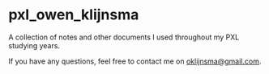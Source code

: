 # pxl_owen_klijnsma
A collection of notes and other documents I used throughout my PXL studying years.

If you have any questions, feel free to contact me on oklijnsma@gmail.com.
